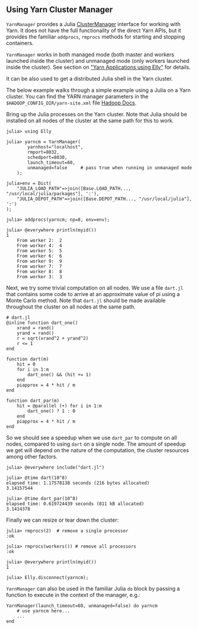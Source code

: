## Using Yarn Cluster Manager

`YarnManager` provides a Julia [ClusterManager](http://docs.julialang.org/en/latest/manual/parallel-computing/#clustermanagers) interface for 
working with Yarn. It does not have the full functionality of the direct Yarn APIs, but it provides the familiar `addprocs`, `rmprocs` methods 
for starting and stopping containers.

`YarnManager` works in both managed mode (both master and workers launched inside the cluster) and unmanaged mode (only workers launched inside the cluster). See section on ["Yarn Applications using Elly"](YARN.md) for details.

It can be also used to get a distributed Julia shell in the Yarn cluster.

The below example walks through a simple example using a Julia on a Yarn cluster.
You can find the YARN manager parameters in the `$HADOOP_CONFIG_DIR/yarn-site.xml` file 
[Hadoop Docs](https://hadoop.apache.org/docs/current/hadoop-project-dist/hadoop-common/ClusterSetup.html).

Bring up the Julia processes on the Yarn cluster. Note that Julia should be installed on all nodes of the cluster at the same path for this to work.

````
julia> using Elly

julia> yarncm = YarnManager(
        yarnhost="localhost",
        rmport=8032,
        schedport=8030,
        launch_timeout=60,
        unmanaged=false     # pass true when running in unmanaged mode
    );

julia>env = Dict(
    "JULIA_LOAD_PATH"=>join([Base.LOAD_PATH..., "/usr/local/julia/packages"], ':'),
    "JULIA_DEPOT_PATH"=>join([Base.DEPOT_PATH..., "/usr/local/julia"], ':')
);

julia> addprocs(yarncm; np=8, env=env);

julia> @everywhere println(myid())
1
    From worker 2:  2
    From worker 4:  4
    From worker 5:  5
    From worker 6:  6
    From worker 9:  9
    From worker 7:  7
    From worker 8:  8
    From worker 3:  3
````

Next, we try some trivial computation on all nodes. We use a file `dart.jl` that contains some code to
arrive at an approximate value of pi using a Monte Carlo method. Note that `dart.jl` should be made
available throughout the cluster on all nodes at the same path.

````
# dart.jl
@inline function dart_one()
    xrand = rand()
    yrand = rand()
    r = sqrt(xrand^2 + yrand^2)
    r <= 1
end
 
function dart(m)
    hit = 0
    for i in 1:m
        dart_one() && (hit += 1)
    end
    piapprox = 4 * hit / m
end
 
function dart_par(m)
    hit = @parallel (+) for i in 1:m
        dart_one() ? 1 : 0
    end
    piapprox = 4 * hit / m
end
````

So we should see a speedup when we use `dart_par` to compute on all nodes, compared to using `dart` on a single node.
The amount of speedup we get will depend on the nature of the computation, the cluster resources among other factors.

````
julia> @everywhere include("dart.jl")

julia> @time dart(10^8)
elapsed time: 1.17578138 seconds (216 bytes allocated)
3.14157544

julia> @time dart_par(10^8)
elapsed time: 0.619724439 seconds (811 kB allocated)
3.1414378
````

Finally we can resize or tear down the cluster:

````
julia> rmprocs(2)  # remove a single processor
:ok

julia> rmprocs(workers()) # remove all processors
:ok

julia> @everywhere println(myid())
1

julia> Elly.disconnect(yarncm);
````

`YarnManager` can also be used in the familiar Julia `do` block by passing a function to execute in the context of the manager, e.g.:

```
YarnManager(launch_timeout=60, unmanaged=false) do yarncm
    # use yarncm here...
    ...
end
```
